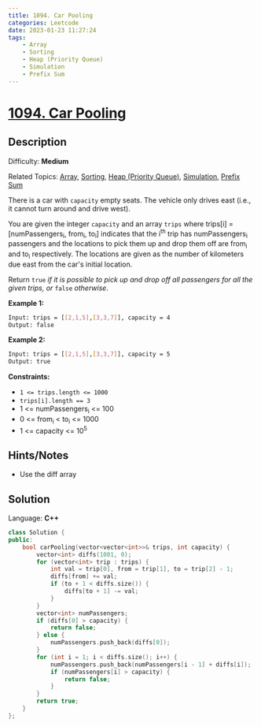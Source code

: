 ```yaml
---
title: 1094. Car Pooling
categories: Leetcode
date: 2023-01-23 11:27:24
tags:
    - Array
    - Sorting
    - Heap (Priority Queue)
    - Simulation
    - Prefix Sum
---
```


# [1094\. Car Pooling](https://leetcode.com/problems/car-pooling/)

## Description

Difficulty: **Medium**

Related Topics: [Array](https://leetcode.com/tag/array/), [Sorting](https://leetcode.com/tag/sorting/), [Heap (Priority Queue)](https://leetcode.com/tag/heap-priority-queue/), [Simulation](https://leetcode.com/tag/simulation/), [Prefix Sum](https://leetcode.com/tag/prefix-sum/)

There is a car with `capacity` empty seats. The vehicle only drives east (i.e., it cannot turn around and drive west).

You are given the integer `capacity` and an array `trips` where trips[i] = [numPassengers<sub>i</sub>, from<sub>i</sub>, to<sub>i</sub>] indicates that the i<sup>th</sup> trip has numPassengers<sub>i</sub> passengers and the locations to pick them up and drop them off are from<sub>i</sub> and to<sub>i</sub> respectively. The locations are given as the number of kilometers due east from the car's initial location.

Return `true` _if it is possible to pick up and drop off all passengers for all the given trips, or_ `false` _otherwise_.

**Example 1:**

```bash
Input: trips = [[2,1,5],[3,3,7]], capacity = 4
Output: false
```

**Example 2:**

```bash
Input: trips = [[2,1,5],[3,3,7]], capacity = 5
Output: true
```

**Constraints:**

* `1 <= trips.length <= 1000`
* `trips[i].length == 3`
* 1 <= numPassengers<sub>i</sub> <= 100
* 0 <= from<sub>i</sub> < to<sub>i</sub> <= 1000
* 1 <= capacity <= 10<sup>5</sup>

## Hints/Notes

* Use the diff array

## Solution

Language: **C++**

```C++
class Solution {
public:
    bool carPooling(vector<vector<int>>& trips, int capacity) {
        vector<int> diffs(1001, 0);
        for (vector<int> trip : trips) {
            int val = trip[0], from = trip[1], to = trip[2] - 1;
            diffs[from] += val;
            if (to + 1 < diffs.size()) {
                diffs[to + 1] -= val;
            }
        }
        vector<int> numPassengers;
        if (diffs[0] > capacity) {
            return false;
        } else {
            numPassengers.push_back(diffs[0]);
        }
        for (int i = 1; i < diffs.size(); i++) {
            numPassengers.push_back(numPassengers[i - 1] + diffs[i]);
            if (numPassengers[i] > capacity) {
                return false;
            }
        }
        return true;
    }
};
```
